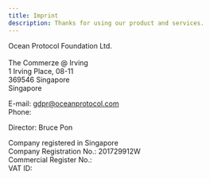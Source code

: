 ```yaml
---
title: Imprint
description: Thanks for using our product and services.
---
```


Ocean Protocol Foundation Ltd.<br/>  
The Commerze @ Irving<br/>
1 Irving Place, 08-11<br/>
369546 Singapore<br/>
Singapore

E-mail: [gdpr@oceanprotocol.com](mailto:gdpr@oceanprotocol.com)<br/>
Phone: <br/>

Director: Bruce Pon

Company registered in Singapore<br/>
Company Registration No.: 201729912W<br/>
Commercial Register No.:<br/>
VAT ID:<br/>
